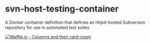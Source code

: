 # svn-host-testing-container

A Docker container definition that defines an httpd-hosted Subversion repository for use in automated test suites

[![Waffle.io - Columns and their card count](https://badge.waffle.io/prometheas/svn-wc-attendant.svg?columns=all)](https://waffle.io/prometheas/svn-wc-attendant)
